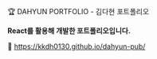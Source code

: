 🏆 DAHYUN PORTFOLIO - 김다현 포트폴리오

**React를 활용해 개발한 포트폴리오입니다.** 

📌 https://kkdh0130.github.io/dahyun-pub/
